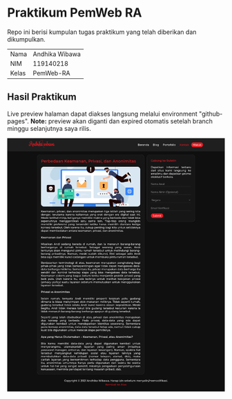 # Praktikum PemWeb RA

Repo ini berisi kumpulan tugas praktikum yang telah diberikan dan dikumpulkan.

| | |
| - | - |
| Nama | Andhika Wibawa |
| NIM | 119140218 |
| Kelas | PemWeb-RA |

## Hasil Praktikum

Live preview halaman dapat diakses langsung melalui environment "github-pages". **Note:** preview akan diganti dan expired otomatis setelah branch minggu selanjutnya saya rilis.

![Screenshot Halaman](preview.png)
